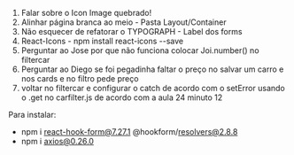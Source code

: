 1) Falar sobre o Icon Image quebrado!
3) Alinhar página branca ao meio - Pasta Layout/Container
4) Não esquecer de refatorar o TYPOGRAPH - Label dos forms
5) React-Icons - npm install react-icons --save
6) Perguntar ao Jose por que não funciona colocar Joi.number() no filtercar
8) Perguntar ao Diego se foi pegadinha faltar o preço no salvar um carro e nos cards e no filtro pede preço
9) voltar no filtercar e configurar o catch de acordo com o setError usando o .get no carfilter.js de acordo com a aula 24 minuto 12


Para instalar:


- npm i react-hook-form@7.27.1 @hookform/resolvers@2.8.8
- npm i axios@0.26.0